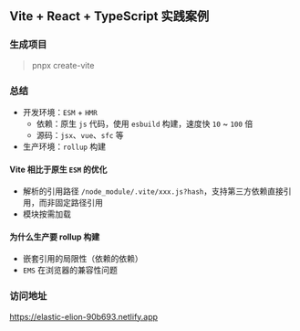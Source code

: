 ## Vite + React + TypeScript  实践案例

### 生成项目

> pnpx create-vite

### 总结

- 开发环境：`ESM` + `HMR`
  - 依赖：原生 `js` 代码，使用 `esbuild` 构建，速度快 `10` ~ `100` 倍
  - 源码：`jsx`、`vue`、`sfc` 等
- 生产环境：`rollup` 构建

#### Vite 相比于原生 `ESM` 的优化

- 解析的引用路径 `/node_module/.vite/xxx.js?hash`，支持第三方依赖直接引用，而非固定路径引用
- 模块按需加载

#### 为什么生产要 rollup 构建

- 嵌套引用的局限性（依赖的依赖）
- `EMS` 在浏览器的兼容性问题

### 访问地址

https://elastic-elion-90b693.netlify.app
